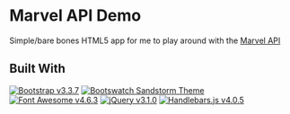 # Marvel API Demo

Simple/bare bones HTML5 app for me to play around with the [Marvel API](https://developer.marvel.com/)

## Built With

[![Bootstrap v3.3.7](https://img.shields.io/badge/Bootstrap-v3.3.7-5b4282.svg)](https://getbootstrap.com/)
[![Bootswatch Sandstorm Theme](https://img.shields.io/badge/Bootswatch-Sandstorm-dfd7ca.svg)](https://bootswatch.com/sandstone/)
[![Font Awesome v4.6.3](https://img.shields.io/badge/Font%20Awesome-v4.6.3-1d9e74.svg)](http://fontawesome.io/)
[![jQuery v3.1.0](https://img.shields.io/badge/jQuery-v3.1.0-0769ad.svg)](https://jquery.com/)
[![Handlebars.js v4.0.5](https://img.shields.io/badge/Handlkebars.js-v4.0.5-f0722c.svg)](http://handlebarsjs.com/)

